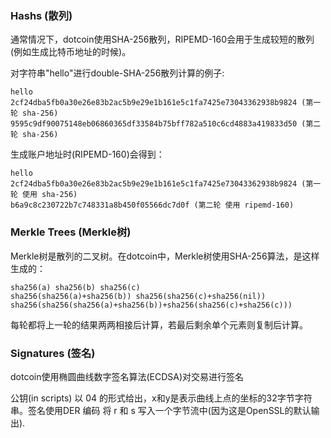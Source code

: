 ### Hashs (散列)
通常情况下，dotcoin使用SHA-256散列，RIPEMD-160会用于生成较短的散列(例如生成比特币地址的时候)。

对字符串"hello"进行double-SHA-256散列计算的例子:

```
hello
2cf24dba5fb0a30e26e83b2ac5b9e29e1b161e5c1fa7425e73043362938b9824 (第一轮 sha-256)
9595c9df90075148eb06860365df33584b75bff782a510c6cd4883a419833d50 (第二轮 sha-256)
```

生成账户地址时(RIPEMD-160)会得到：

```
hello
2cf24dba5fb0a30e26e83b2ac5b9e29e1b161e5c1fa7425e73043362938b9824 (第一轮 使用 sha-256)
b6a9c8c230722b7c748331a8b450f05566dc7d0f (第二轮 使用 ripemd-160)
```

### Merkle Trees (Merkle树)
Merkle树是散列的二叉树。在dotcoin中，Merkle树使用SHA-256算法，是这样生成的：

```
sha256(a) sha256(b) sha256(c)
sha256(sha256(a)+sha256(b)) sha256(sha256(c)+sha256(nil))
sha256(sha256(sha256(a)+sha256(b))+sha256(sha256(c)+sha256(c)))
```
每轮都将上一轮的结果两两相接后计算，若最后剩余单个元素则复制后计算。

### Signatures (签名)
dotcoin使用椭圆曲线数字签名算法(ECDSA)对交易进行签名

公钥(in scripts) 以 04 <x> <y>的形式给出，x和y是表示曲线上点的坐标的32字节字符串。签名使用DER 编码 将 r 和 s 写入一个字节流中(因为这是OpenSSL的默认输出).